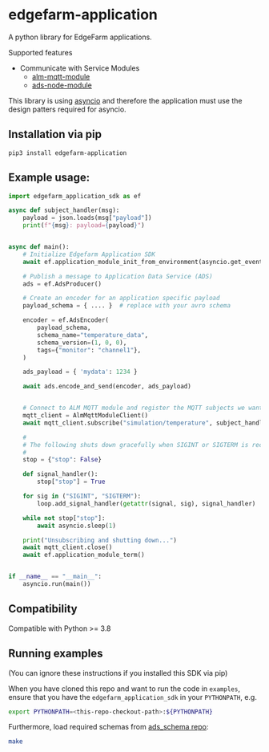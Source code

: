 # edgefarm-application
A python library for EdgeFarm applications.

Supported features
* Communicate with Service Modules
    * [alm-mqtt-module](./edgefarm_application_sdk/alm_mqtt_module)
    * [ads-node-module](./edgefarm_application_sdk/ads_node_module)

This library is using [asyncio](https://docs.python.org/3/library/asyncio.html) and therefore the application must use the design patters required for asyncio.

## Installation via pip
```
pip3 install edgefarm-application
```

## Example usage:
```python
import edgefarm_application_sdk as ef

async def subject_handler(msg):
    payload = json.loads(msg["payload"])
    print(f"{msg}: payload={payload}")


async def main():
    # Initialize Edgefarm Application SDK
    await ef.application_module_init_from_environment(asyncio.get_event_loop())

    # Publish a message to Application Data Service (ADS)
    ads = ef.AdsProducer()

    # Create an encoder for an application specific payload
    payload_schema = { .... }  # replace with your avro schema

    encoder = ef.AdsEncoder(
        payload_schema,
        schema_name="temperature_data",
        schema_version=(1, 0, 0),
        tags={"monitor": "channel1"},
    )

    ads_payload = { 'mydata': 1234 }

    await ads.encode_and_send(encoder, ads_payload)


    # Connect to ALM MQTT module and register the MQTT subjects we want to receive
    mqtt_client = AlmMqttModuleClient()
    await mqtt_client.subscribe("simulation/temperature", subject_handler)

    #
    # The following shuts down gracefully when SIGINT or SIGTERM is received
    #
    stop = {"stop": False}

    def signal_handler():
        stop["stop"] = True

    for sig in ("SIGINT", "SIGTERM"):
        loop.add_signal_handler(getattr(signal, sig), signal_handler)

    while not stop["stop"]:
        await asyncio.sleep(1)

    print("Unsubscribing and shutting down...")
    await mqtt_client.close()
    await ef.application_module_term()


if __name__ == "__main__":
    asyncio.run(main())
```

## Compatibility

Compatible with Python >= 3.8

## Running examples

(You can ignore these instructions if you installed this SDK via pip)

When you have cloned this repo and want to run the code in `examples`, ensure that you have the `edgefarm_application_sdk` in your `PYTHONPATH`, e.g.
```bash
export PYTHONPATH=<this-repo-checkout-path>:${PYTHONPATH}
```

Furthermore, load required schemas from [ads_schema repo](https://github.com/edgefarm/ads-schemas.git):
```bash
make
```
